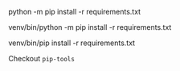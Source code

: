 python -m pip install -r requirements.txt

venv/bin/python -m pip install -r requirements.txt

venv/bin/pip install -r requirements.txt

Checkout `pip-tools`
